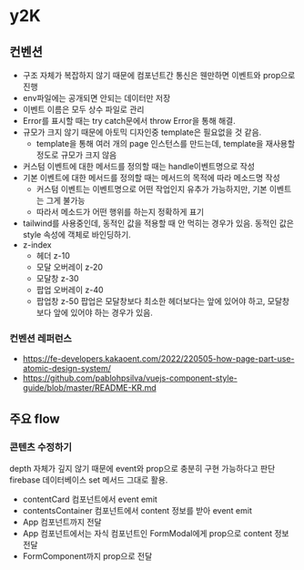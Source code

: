 # y2K
## 컨벤션
- 구조 자체가 복잡하지 않기 때문에 컴포넌트간 통신은 웬만하면 이벤트와 prop으로 진행
- env파일에는 공개되면 안되는 데이터만 저장
- 이벤트 이름은 모두 상수 파일로 관리
- Error를 표시할 때는 try catch문에서 throw Error을 통해 해결.
- 규모가 크지 않기 때문에 아토믹 디자인중 template은 필요없을 것 같음.
    - template을 통해 여러 개의 page 인스턴스를 만드는데, template을 재사용할 정도로 규모가 크지 않음
- 커스텀 이벤트에 대한 메서드를 정의할 때는 handle이벤트명으로 작성
- 기본 이벤트에 대한 메서드를 정의할 때는 메서드의 목적에 따라 메소드명 작성
    - 커스텀 이벤트는 이벤트명으로 어떤 작업인지 유추가 가능하지만, 기본 이벤트는 그게 불가능
    - 따라서 메소드가 어떤 행위를 하는지 정확하게 표기
- tailwind를 사용중인데, 동적인 값을 적용할 때 안 먹히는 경우가 있음. 동적인 값은 style 속성에 객체로 바인딩하기.
- z-index
    - 헤더 z-10
    - 모달 오버레이 z-20
    - 모달창 z-30
    - 팝업 오버레이 z-40
    - 팝업창 z-50
        팝업은 모달창보다 최소한 헤더보다는 앞에 있어야 하고, 모달창보다 앞에 있어야 하는 경우가 있음.

### 컨벤션 레퍼런스
- https://fe-developers.kakaoent.com/2022/220505-how-page-part-use-atomic-design-system/
- https://github.com/pablohpsilva/vuejs-component-style-guide/blob/master/README-KR.md

## 주요 flow
### 콘텐츠 수정하기
depth 자체가 깊지 않기 때문에 event와 prop으로 충분히 구현 가능하다고 판단
firebase 데이터베이스 set 메서드 그대로 활용.
- contentCard 컴포넌트에서 event emit
- contentsContainer 컴포넌트에서 content 정보를 받아 event emit
- App 컴포넌트까지 전달
- App 컴포넌트에서는 자식 컴포넌트인 FormModal에게 prop으로 content 정보 전달
- FormComponent까지 prop으로 전달
